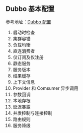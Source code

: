 ## Dubbo 基本配置

参考地址：[Dubbo 配置](https://dubbo.apache.org/zh-cn/docs/user/demos/preflight-check.html)

1. 启动时检查
2. 集群容错
3. 负载均衡
4. 直连消费者
5. 仅订阅及仅注册
6. 静态服务
7. 服务版本
8. 结果缓存
9. 上下文信息
10. Provider 和 Comsumer 异步调用
11. 参数回调
12. 本地存根
13. 延迟暴露
14. 并发控制与连接控制
15. 路由规则
16. 服务降级

